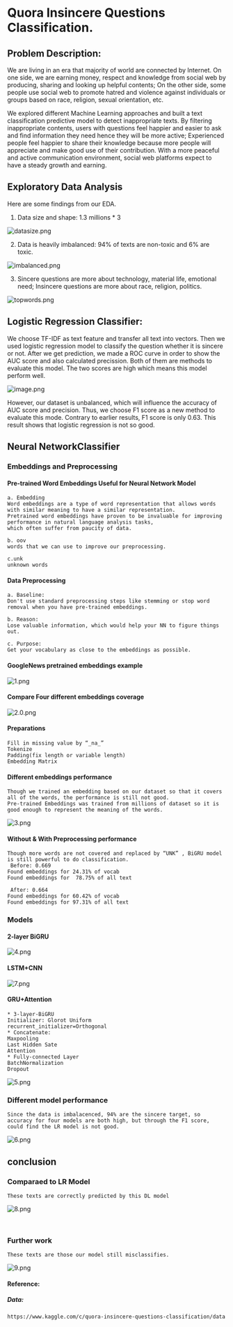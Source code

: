 # Quora Insincere Questions Classification.

## Problem Description:
We are living in an era that majority of world are connected by Internet. On one side, we are earning money, respect and knowledge from social web by producing, sharing and looking up helpful contents; On the other side, some people use social web to promote hatred and violence against individuals or groups based on race, religion, sexual orientation, etc.  

We explored different Machine Learning approaches and built a text classification predictive model to detect inappropriate texts. By filtering inappropriate contents, users with questions feel happier and easier to ask and find information they need hence they will be more active; Experienced people feel happier to share their knowledge because more people will appreciate and make good use of their contribution. With a more peaceful and active communication environment, social web platforms expect to have a steady growth and earning. 

## Exploratory Data Analysis
Here are some findings from our EDA.

1. Data size and shape: 1.3 millions * 3

![datasize.png](image/datasize.png)

2. Data is heavily imbalanced: 94% of texts are non-toxic and 6% are toxic.

![imbalanced.png](image/imbalanced.png)

3. Sincere questions are more about technology, material life, emotional need; Insincere questions are more about race, religion, politics.

![topwords.png](image/topwords.png)

## Logistic Regression Classifier:
We choose TF-IDF as text feature and transfer all text into vectors. Then we used logistic regression model to classify the question whether it is sincere or not. After we get prediction, we made a ROC curve in order to show the AUC score and also calculated precission. Both of them are methods to evaluate this model. The two scores are high which means this model perform well. 

![image.png](image/ROC.png)

However, our dataset is unbalanced, which will influence the accuracy of AUC score and precision. Thus, we choose F1 score as a new method to evaluate this mode. Contrary to earlier results, F1 score is only 0.63. This result shows that logistic regression is not so good.


## Neural NetworkClassifier 

### Embeddings and Preprocessing

#### Pre-trained Word Embeddings Useful for Neural Network Model
    a. Embedding
    Word embeddings are a type of word representation that allows words with similar meaning to have a similar representation.
    Pretrained word embeddings have proven to be invaluable for improving performance in natural language analysis tasks,
    which often suffer from paucity of data.
    
    b. oov 
    words that we can use to improve our preprocessing.
    
    c.unk
    unknown words


#### Data Preprocessing 
    a. Baseline:
    Don't use standard preprocessing steps like stemming or stop word removal when you have pre-trained embeddings.
    
    b. Reason:
    Lose valuable information, which would help your NN to figure things out.
    
    c. Purpose:
    Get your vocabulary as close to the embeddings as possible.

#### GoogleNews pretrained embeddings example
![1.png](image/1.png)


####  Compare Four different embeddings coverage
![2.0.png](image/2.0.png)

#### Preparations
    Fill in missing value by “_na_”
    Tokenize
    Padding(fix length or variable length)
    Embedding Matrix
    
#### Different embeddings performance
    Though we trained an embedding based on our dataset so that it covers all of the words, the performance is still not good.
    Pre-trained Embeddings was trained from millions of dataset so it is good enough to represent the meaning of the words.  


![3.png](image/3.png)


#### Without & With Preprocessing performance
    Though more words are not covered and replaced by “UNK” , BiGRU model is still powerful to do classification.
     Before: 0.669
    Found embeddings for 24.31% of vocab
    Found embeddings for  78.75% of all text

     After: 0.664
    Found embeddings for 60.42% of vocab 
    Found embeddings for 97.31% of all text




### Models

#### 2-layer BiGRU
![4.png](image/4.png)

#### LSTM+CNN
![7.png](image/7.png)

#### GRU+Attention
    * 3-layer-BiGRU
    Initializer: Glorot Uniform
    recurrent_initializer=Orthogonal
    * Concatenate: 
    Maxpooling
    Last Hidden Sate
    Attention
    * Fully-connected Layer
    BatchNormalization
    Dropout
    
![5.png](image/5.png)

### Different model performance
    Since the data is imbalacenced, 94% are the sincere target, so accuracy for four models are both high, but through the F1 score, could find the LR model is not good.

![6.png](image/6.png)

## conclusion

### Comparaed to LR Model

    These texts are correctly predicted by this DL model
![8.png](image/8.png)

 


### Further work
    These texts are those our model still misclassifies.
    
![9.png](image/9.png)



#### Reference:
##### Data:
    https://www.kaggle.com/c/quora-insincere-questions-classification/data


